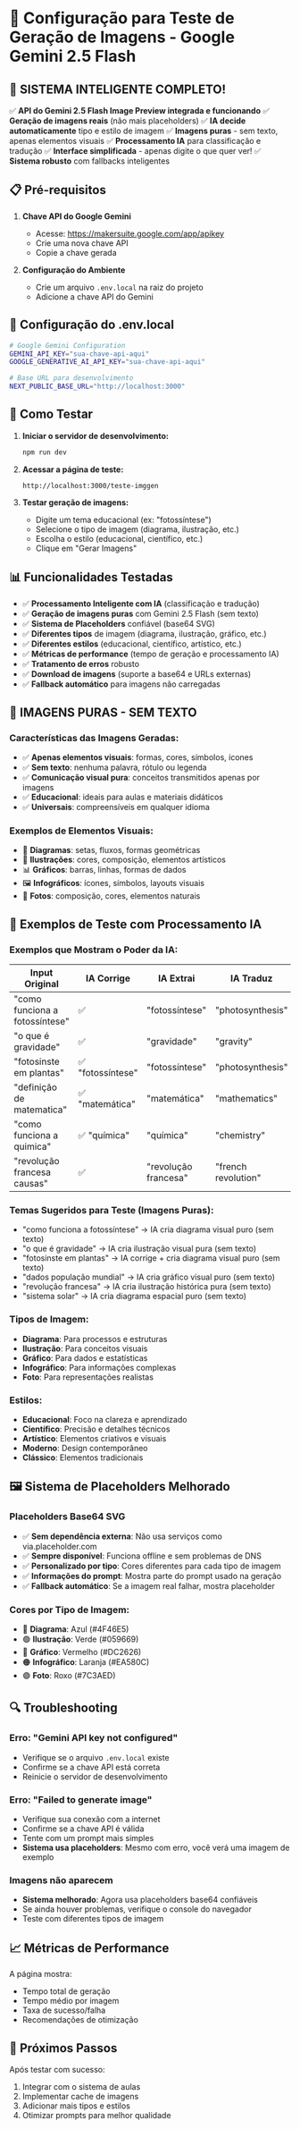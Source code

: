 # 🎨 Configuração para Teste de Geração de Imagens - Google Gemini 2.5 Flash

## 🎉 **SISTEMA INTELIGENTE COMPLETO!**

✅ **API do Gemini 2.5 Flash Image Preview integrada e funcionando**
✅ **Geração de imagens reais** (não mais placeholders)
✅ **IA decide automaticamente** tipo e estilo de imagem
✅ **Imagens puras** - sem texto, apenas elementos visuais
✅ **Processamento IA** para classificação e tradução
✅ **Interface simplificada** - apenas digite o que quer ver!
✅ **Sistema robusto** com fallbacks inteligentes

## 📋 Pré-requisitos

1. **Chave API do Google Gemini**
   - Acesse: https://makersuite.google.com/app/apikey
   - Crie uma nova chave API
   - Copie a chave gerada

2. **Configuração do Ambiente**
   - Crie um arquivo `.env.local` na raiz do projeto
   - Adicione a chave API do Gemini

## 🔧 Configuração do .env.local

```bash
# Google Gemini Configuration
GEMINI_API_KEY="sua-chave-api-aqui"
GOOGLE_GENERATIVE_AI_API_KEY="sua-chave-api-aqui"

# Base URL para desenvolvimento
NEXT_PUBLIC_BASE_URL="http://localhost:3000"
```

## 🚀 Como Testar

1. **Iniciar o servidor de desenvolvimento:**
   ```bash
   npm run dev
   ```

2. **Acessar a página de teste:**
   ```
   http://localhost:3000/teste-imggen
   ```

3. **Testar geração de imagens:**
   - Digite um tema educacional (ex: "fotossíntese")
   - Selecione o tipo de imagem (diagrama, ilustração, etc.)
   - Escolha o estilo (educacional, científico, etc.)
   - Clique em "Gerar Imagens"

## 📊 Funcionalidades Testadas

- ✅ **Processamento Inteligente com IA** (classificação e tradução)
- ✅ **Geração de imagens puras** com Gemini 2.5 Flash (sem texto)
- ✅ **Sistema de Placeholders** confiável (base64 SVG)
- ✅ **Diferentes tipos** de imagem (diagrama, ilustração, gráfico, etc.)
- ✅ **Diferentes estilos** (educacional, científico, artístico, etc.)
- ✅ **Métricas de performance** (tempo de geração e processamento IA)
- ✅ **Tratamento de erros** robusto
- ✅ **Download de imagens** (suporte a base64 e URLs externas)
- ✅ **Fallback automático** para imagens não carregadas

## 🎨 **IMAGENS PURAS - SEM TEXTO**

### **Características das Imagens Geradas:**
- ✅ **Apenas elementos visuais**: formas, cores, símbolos, ícones
- ✅ **Sem texto**: nenhuma palavra, rótulo ou legenda
- ✅ **Comunicação visual pura**: conceitos transmitidos apenas por imagens
- ✅ **Educacional**: ideais para aulas e materiais didáticos
- ✅ **Universais**: compreensíveis em qualquer idioma

### **Exemplos de Elementos Visuais:**
- 🔵 **Diagramas**: setas, fluxos, formas geométricas
- 🎨 **Ilustrações**: cores, composição, elementos artísticos
- 📊 **Gráficos**: barras, linhas, formas de dados
- 🖼️ **Infográficos**: ícones, símbolos, layouts visuais
- 📸 **Fotos**: composição, cores, elementos naturais

## 🎯 Exemplos de Teste com Processamento IA

### Exemplos que Mostram o Poder da IA:

| **Input Original** | **IA Corrige** | **IA Extrai** | **IA Traduz** |
|-------------------|----------------|----------------|----------------|
| "como funciona a fotossíntese" | ✅ | "fotossíntese" | "photosynthesis" |
| "o que é gravidade" | ✅ | "gravidade" | "gravity" |
| "fotosinste em plantas" | ✅ "fotossíntese" | "fotossíntese" | "photosynthesis" |
| "definição de matematica" | ✅ "matemática" | "matemática" | "mathematics" |
| "como funciona a quimica" | ✅ "química" | "química" | "chemistry" |
| "revolução francesa causas" | ✅ | "revolução francesa" | "french revolution" |

### Temas Sugeridos para Teste (Imagens Puras):
- "como funciona a fotossíntese" → IA cria diagrama visual puro (sem texto)
- "o que é gravidade" → IA cria ilustração visual pura (sem texto)  
- "fotosinste em plantas" → IA corrige + cria diagrama visual puro (sem texto)
- "dados população mundial" → IA cria gráfico visual puro (sem texto)
- "revolução francesa" → IA cria ilustração histórica pura (sem texto)
- "sistema solar" → IA cria diagrama espacial puro (sem texto)

### Tipos de Imagem:
- **Diagrama**: Para processos e estruturas
- **Ilustração**: Para conceitos visuais
- **Gráfico**: Para dados e estatísticas
- **Infográfico**: Para informações complexas
- **Foto**: Para representações realistas

### Estilos:
- **Educacional**: Foco na clareza e aprendizado
- **Científico**: Precisão e detalhes técnicos
- **Artístico**: Elementos criativos e visuais
- **Moderno**: Design contemporâneo
- **Clássico**: Elementos tradicionais

## 🖼️ Sistema de Placeholders Melhorado

### **Placeholders Base64 SVG**
- ✅ **Sem dependência externa**: Não usa serviços como via.placeholder.com
- ✅ **Sempre disponível**: Funciona offline e sem problemas de DNS
- ✅ **Personalizado por tipo**: Cores diferentes para cada tipo de imagem
- ✅ **Informações do prompt**: Mostra parte do prompt usado na geração
- ✅ **Fallback automático**: Se a imagem real falhar, mostra placeholder

### **Cores por Tipo de Imagem:**
- 🔵 **Diagrama**: Azul (#4F46E5)
- 🟢 **Ilustração**: Verde (#059669)
- 🔴 **Gráfico**: Vermelho (#DC2626)
- 🟠 **Infográfico**: Laranja (#EA580C)
- 🟣 **Foto**: Roxo (#7C3AED)

## 🔍 Troubleshooting

### Erro: "Gemini API key not configured"
- Verifique se o arquivo `.env.local` existe
- Confirme se a chave API está correta
- Reinicie o servidor de desenvolvimento

### Erro: "Failed to generate image"
- Verifique sua conexão com a internet
- Confirme se a chave API é válida
- Tente com um prompt mais simples
- **Sistema usa placeholders**: Mesmo com erro, você verá uma imagem de exemplo

### Imagens não aparecem
- **Sistema melhorado**: Agora usa placeholders base64 confiáveis
- Se ainda houver problemas, verifique o console do navegador
- Teste com diferentes tipos de imagem

## 📈 Métricas de Performance

A página mostra:
- Tempo total de geração
- Tempo médio por imagem
- Taxa de sucesso/falha
- Recomendações de otimização

## 🎉 Próximos Passos

Após testar com sucesso:
1. Integrar com o sistema de aulas
2. Implementar cache de imagens
3. Adicionar mais tipos e estilos
4. Otimizar prompts para melhor qualidade

